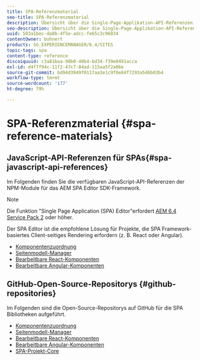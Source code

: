 ```yaml
---
title: SPA-Referenzmaterial
seo-title: SPA-Referenzmaterial
description: Übersicht über die Single-Page-Applikation-API-Referenzen und Quell-Code-Repositorys
seo-description: Übersicht über die Single-Page-Applikation-API-Referenzen und Quell-Code-Repositorys
uuid: 503a1bec-da8b-4f5e-adcc-fe65c3c96034
contentOwner: bohnert
products: SG_EXPERIENCEMANAGER/6.4/SITES
topic-tags: spa
content-type: reference
discoiquuid: c3a81baa-98b0-40b4-bd34-f39e8491acca
exl-id: d4f7f94c-11f2-47c7-84ad-115aa5f2a06e
source-git-commit: bd94d3949f0117aa3e1c9f0e84f7293a5d6b03b4
workflow-type: tm+mt
source-wordcount: '177'
ht-degree: 79%

---
```


# SPA-Referenzmaterial {#spa-reference-materials}

## JavaScript-API-Referenzen für SPAs{#spa-javascript-api-references}

Im Folgenden finden Sie die verfügbaren JavaScript-API-Referenzen der NPM-Module für das AEM SPA Editor SDK-Framework.

>[!NOTE]
>Die Funktion &quot;Single Page Application (SPA) Editor&quot;erfordert [AEM 6.4 Service Pack 2](https://helpx.adobe.com/de/experience-manager/6-4/release-notes/sp-release-notes.html) oder höher.
>
>Der SPA Editor ist die empfohlene Lösung für Projekte, die SPA Framework-basiertes Client-seitiges Rendering erfordern (z. B. React oder Angular).

* [Komponentenzuordnung](https://www.npmjs.com/package/@adobe/aem-spa-component-mapping)
* [Seitenmodell-Manager](https://www.npmjs.com/package/@adobe/aem-spa-page-model-manager)
* [Bearbeitbare React-Komponenten](https://www.npmjs.com/package/@adobe/aem-react-editable-components)
* [Bearbeitbare Angular-Komponenten](https://www.npmjs.com/package/@adobe/aem-angular-editable-components)

## GitHub-Open-Source-Repositorys {#github-repositories}

Im Folgenden sind die Open-Source-Repositorys auf GitHub für die SPA Bibliotheken aufgeführt.

* [Komponentenzuordnung](https://github.com/adobe/aem-spa-component-mapping)
* [Seitenmodell-Manager](https://github.com/adobe/aem-spa-page-model-manager)
* [Bearbeitbare React-Komponenten](https://github.com/adobe/aem-react-editable-components)
* [Bearbeitbare Angular-Komponenten](https://github.com/adobe/aem-angular-editable-components)
* [SPA-Projekt-Core](https://github.com/adobe/aem-spa-project-core)
